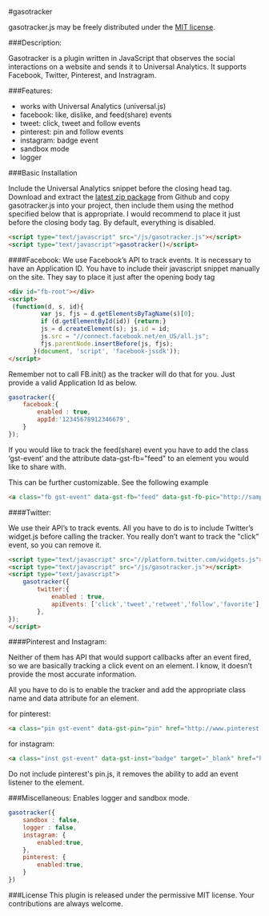 #gasotracker

gasotracker.js may be freely distributed under the [MIT license](http://opensource.org/licenses/MIT).

###Description:

Gasotracker is a plugin written in JavaScript that observes the social interactions on a website and sends it to Universal Analytics. It supports Facebook, Twitter, Pinterest, and Instragram.

###Features:

- works with Universal Analytics (universal.js)
- facebook: like, dislike, and feed(share) events
- tweet: click, tweet and follow events 
- pinterest: pin and follow events
- instagram: badge event
- sandbox mode
- logger


###Basic Installation

Include the Universal Analytics snippet before the closing head tag. Download and extract the [latest zip package](https://github.com/rolandkal/gasotracker/archive/master.zip) from Github and copy gasotracker.js into your project, then include them using the method specified below that is appropriate. I would recommend to place it just before the closing body tag. By default, everything is disabled.
```html
<script type="text/javascript" src="/js/gasotracker.js"></script>
<script type="text/javascript">gasotracker()</script>
```

####Facebook:
We use Facebook’s API to track events. It is necessary to have an Application ID.
You have to include their javascript snippet manually on the site. They say to place it just after the opening body tag

```html
<div id="fb-root"></div>
<script>
 (function(d, s, id){
         var js, fjs = d.getElementsByTagName(s)[0];
         if (d.getElementById(id)) {return;}
         js = d.createElement(s); js.id = id;
         js.src = "//connect.facebook.net/en_US/all.js";
         fjs.parentNode.insertBefore(js, fjs);
       }(document, 'script', 'facebook-jssdk'));
</script>
```

Remember not to call FB.init() as the tracker will do that for you. Just provide a valid Application Id as below.

```javascript
gasotracker({
	facebook:{
		enabled : true,
		appId:'12345678912346679',
	}
});
```

If you would like to track the feed(share) event you have to add the class ‘gst-event’ and the attribute data-gst-fb="feed" to an element you would like to share with. 

This can be further customizable. See the following example
```html
<a class="fb gst-event" data-gst-fb="feed" data-gst-fb-pic="http://sample.com/sample.jpg" target="_blank" href="http://currenturl.com" data-gst-fb-desc="description" data-gst-fb-cap="caption" data-gst-fb-name="name"></a>
```

####Twitter:

We use their API’s to track events. All you have to do is to include Twitter’s widget.js before calling the tracker. You really don’t want to track the "click" event, so you can remove it.

```html
<script type="text/javascript" src="//platform.twitter.com/widgets.js"></script>	
<script type="text/javascript" src="/js/gasotracker.js"></script>
<script type="text/javascript">
	gasotracker({
		twitter:{
			enabled : true,
			apiEvents: ['click','tweet','retweet','follow','favorite'],
		},
});
</script>
```

####Pinterest and Instagram:

Neither of them has API that would support callbacks after an event fired, so we are basically tracking a click event on an element. I know, it doesn’t provide the most accurate information. 

All you have to do is to enable the tracker and add the appropriate class name and data attribute for an element.

for pinterest:
```html
<a class="pin gst-event" data-gst-pin="pin" href="http://www.pinterest.com/pin/create/button/?url=http://currenturl.com&media=http://currenturl.com/img/currentimage.jpg&description=Something to say"></a>
```

for instagram:
```html
<a class="inst gst-event" data-gst-inst="badge" target="_blank" href="http://instagram.com/name?ref=badge"></a>
```

Do not include pinterest's pin.js, it removes the ability to add an event listener to the element.


###Miscellaneous:
Enables logger and sandbox mode.
```javascript
gasotracker({
	sandbox : false,
	logger : false,
	instagram: {
		enabled:true,
	},	
	pinterest: {
		enabled:true,
	}
})
```

###License
This plugin is released under the permissive MIT license. Your contributions are always welcome.
